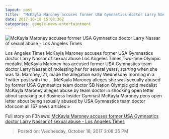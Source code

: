 ```yaml
---
layout: post
title:  "McKayla Maroney accuses former USA Gymnastics doctor Larry Nassar of sexual abuse - Los Angeles Times"
date: 2017-10-18 15:08:36Z
categories: google-news-entertaintment
---
```


![McKayla Maroney accuses former USA Gymnastics doctor Larry Nassar of sexual abuse - Los Angeles Times](http://www.trbimg.com/img-59e774db/turbine/la-sp-mckayla-maroney-sexul-abuse-20171018)

Los Angeles Times McKayla Maroney accuses former USA Gymnastics doctor Larry Nassar of sexual abuse Los Angeles Times Two-time Olympic medalist McKayla Maroney has accused former USA Gymnastics team doctor Larry Nassar of molesting her for several years, starting when she was 13. Maroney, 21, made the allegation early Wednesday morning in a Twitter post with the ... McKayla Maroney alleges she was sexually abused by former USA Gymnastics team doctor SB Nation Olympic gold medalist McKayla Maroney alleges abuse by team doctor in shocking open letter about speaking out Business Insider Gymnast McKayla Maroney pens open letter about being sexually abused by USA Gymnastics team doctor kfor.com all 157 news articles »


Full story on F3News: [McKayla Maroney accuses former USA Gymnastics doctor Larry Nassar of sexual abuse - Los Angeles Times](http://www.f3nws.com/n/3AEZfE)

> Posted on: Wednesday, October 18, 2017 3:08:36 PM
